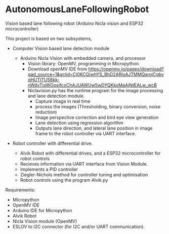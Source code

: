 # AutonomousLaneFollowingRobot
Vision based lane following robot (Arduino Nicla vision and ESP32 microcontroller)



This project is based on two subsystems, 
- Computer Vision based lane detection module
    - Arduino Nicla Vision with embedded camera, and processor
        - Vision library: OpenMV, programming in Micropython
        - Download openMV IDE from https://openmv.io/pages/download?gad_source=1&gclid=Cj0KCQjwhYS_BhD2ARIsAJTMMQarojCgbvqHUTITU58kk-nWdyTioWGosjfcoChAJUAWUw5wDYQKkoMaAjNtEALw_wcB
        - Niclavision.py has the runtime program for the image processing and lane detection module.
            - Capture image in real time
            - process the images (Thresholding, binary conversion, noise reduction)
            - Image perspective correction and bird eye view generation
            - Lane detection using regression algorithm
            - Outputs lane direction, and lateral lane position in image frame to the robot controller via UART interface.

            
- Robot controller with differential drive. 
    - Alvik Robot with differential drives, and a ESP32 microcontroller for robot controls
    - Recieves information via UART interface from Vision Module.
    - Implements a PID controller
    - Ziegler-Nichols method for controller tuning and optimisation
    - Robot controls using the program Alvik.py

Requirements: 
- Micropython
- OpenMV IDE
- Arduino IDE for Micropython
- Alvik Robot
- Nicla Vision module (OpenMV)
- ESLOV to I2C connector (for I2C and/or UART communication).
  
